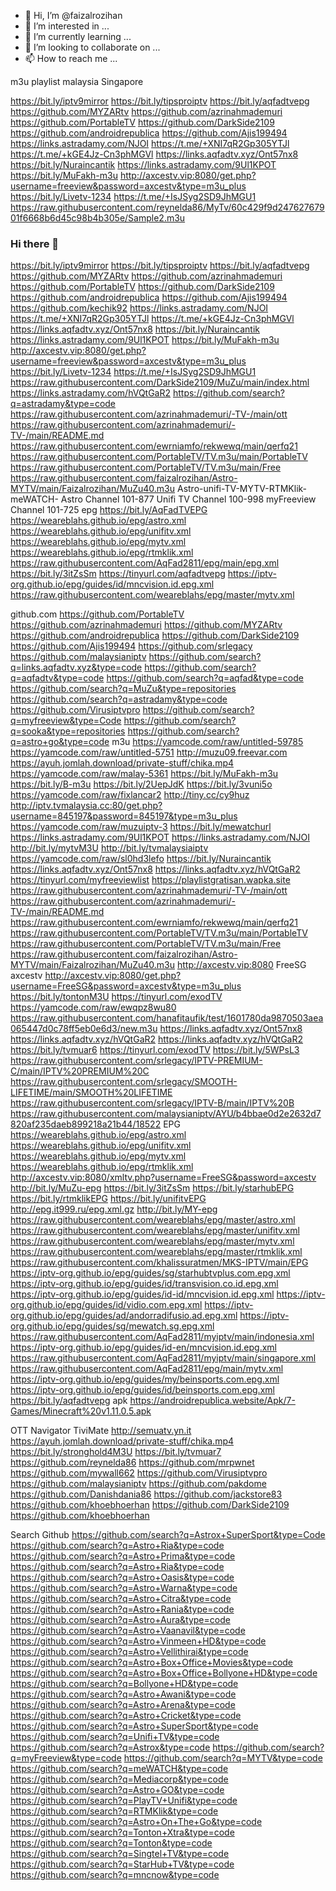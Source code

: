 - 👋 Hi, I’m @faizalrozihan
- 👀 I’m interested in ...
- 🌱 I’m currently learning ...
- 💞️ I’m looking to collaborate on ...
- 📫 How to reach me ...

<!---
faizalrozihan/faizalrozihan is a ✨ special ✨ repository because its `README.md` (this file) appears on your GitHub profile.
You can click the Preview link to take a look at your changes.
--->
m3u playlist malaysia Singapore 

https://bit.ly/iptv9mirror 
https://bit.ly/tipsproiptv
https://bit.ly/aqfadtvepg 
https://github.com/MYZARtv
https://github.com/azrinahmademuri
https://github.com/PortableTV
https://github.com/DarkSide2109
https://github.com/androidrepublica
https://github.com/Ajis199494
https://links.astradamy.com/NJOI
https://t.me/+XNI7qR2Gp305YTJl
https://t.me/+kGE4Jz-Cn3phMGVl
https://links.aqfadtv.xyz/Ont57nx8
https://bit.ly/Nuraincantik
https://links.astradamy.com/9Ul1KPOT
https://bit.ly/MuFakh-m3u
http://axcestv.vip:8080/get.php?username=freeview&password=axcestv&type=m3u_plus
https://bit.ly/Livetv-1234
https://t.me/+IsJSyg2SD9JhMGU1
https://raw.githubusercontent.com/reynelda86/MyTv/60c429f9d24762767901f6668b6d45c98b4b305e/Sample2.m3u

### Hi there 👋

<!--
**faizalrozihan/faizalrozihan** is a ✨ _special_ ✨ repository because its `README.md` (this file) appears on your GitHub profile.

Here are some ideas to get you started:

- 🔭 I’m currently working on ...
- 🌱 I’m currently learning ...
- 👯 I’m looking to collaborate on ...
- 🤔 I’m looking for help with ...
- 💬 Ask me about ...
- 📫 How to reach me: ...
- 😄 Pronouns: ...
- ⚡ Fun fact: ...
-->
https://bit.ly/iptv9mirror 
https://bit.ly/tipsproiptv
https://bit.ly/aqfadtvepg 
https://github.com/MYZARtv
https://github.com/azrinahmademuri
https://github.com/PortableTV
https://github.com/DarkSide2109
https://github.com/androidrepublica
https://github.com/Ajis199494
https://github.com/kechik92
https://links.astradamy.com/NJOI
https://t.me/+XNI7qR2Gp305YTJl
https://t.me/+kGE4Jz-Cn3phMGVl
https://links.aqfadtv.xyz/Ont57nx8
https://bit.ly/Nuraincantik
https://links.astradamy.com/9Ul1KPOT
https://bit.ly/MuFakh-m3u
http://axcestv.vip:8080/get.php?username=freeview&password=axcestv&type=m3u_plus
https://bit.ly/Livetv-1234
https://t.me/+IsJSyg2SD9JhMGU1
https://raw.githubusercontent.com/DarkSide2109/MuZu/main/index.html
https://links.astradamy.com/hVQtGaR2
https://github.com/search?q=astradamy&type=code
https://raw.githubusercontent.com/azrinahmademuri/-TV-/main/ott
https://raw.githubusercontent.com/azrinahmademuri/-TV-/main/README.md
https://raw.githubusercontent.com/ewrniamfo/rekwewq/main/qerfq21
https://raw.githubusercontent.com/PortableTV/TV.m3u/main/PortableTV
https://raw.githubusercontent.com/PortableTV/TV.m3u/main/Free
https://raw.githubusercontent.com/faizalrozihan/Astro-MYTV/main/Faizalrozihan/MuZu40.m3u
Astro-unifi-TV-MYTV-RTMKlik-meWATCH-
Astro Channel 101-877 Unifi TV Channel 100-998 myFreeview Channel 101-725
epg
https://bit.ly/AqFadTVEPG
https://weareblahs.github.io/epg/astro.xml 
https://weareblahs.github.io/epg/unifitv.xml
https://weareblahs.github.io/epg/mytv.xml
https://weareblahs.github.io/epg/rtmklik.xml
https://raw.githubusercontent.com/AqFad2811/epg/main/epg.xml
https://bit.ly/3itZsSm
https://tinyurl.com/aqfadtvepg
https://iptv-org.github.io/epg/guides/id/mncvision.id.epg.xml
https://raw.githubusercontent.com/weareblahs/epg/master/mytv.xml

github.com 
https://github.com/PortableTV
https://github.com/azrinahmademuri
https://github.com/MYZARtv
https://github.com/androidrepublica
https://github.com/DarkSide2109
https://github.com/Ajis199494
https://github.com/srlegacy
https://github.com/malaysianiptv
https://github.com/search?q=links.aqfadtv.xyz&type=code
https://github.com/search?q=aqfadtv&type=code
https://github.com/search?q=aqfad&type=code
https://github.com/search?q=MuZu&type=repositories
https://github.com/search?q=astradamy&type=code
https://github.com/Virusiptvpro
https://github.com/search?q=myfreeview&type=Code
https://github.com/search?q=sooka&type=repositories
https://github.com/search?q=astro+go&type=code
m3u
https://yamcode.com/raw/untitled-59785
https://yamcode.com/raw/untitled-5751
http://muzu09.freevar.com
https://ayuh.jomlah.download/private-stuff/chika.mp4
https://yamcode.com/raw/malay-5361
https://bit.ly/MuFakh-m3u
https://bit.ly/B-m3u
https://bit.ly/2UepJdK
https://bit.ly/3vuni5o
https://yamcode.com/raw/fixlancar2
http://tiny.cc/cy9huz
http://iptv.tvmalaysia.cc:80/get.php?username=845197&password=845197&type=m3u_plus
https://yamcode.com/raw/muzuiptv-3
https://bit.ly/mewatchurl
https://links.astradamy.com/9Ul1KPOT
https://links.astradamy.com/NJOI
http://bit.ly/mytvM3U
http://bit.ly/tvmalaysiaiptv
https://yamcode.com/raw/sl0hd3lefo
https://bit.ly/Nuraincantik
https://links.aqfadtv.xyz/Ont57nx8
https://links.aqfadtv.xyz/hVQtGaR2
https://tinyurl.com/myfreeviewlist
https://playlistgratisan.wapka.site
https://raw.githubusercontent.com/azrinahmademuri/-TV-/main/ott
https://raw.githubusercontent.com/azrinahmademuri/-TV-/main/README.md
https://raw.githubusercontent.com/ewrniamfo/rekwewq/main/qerfq21
https://raw.githubusercontent.com/PortableTV/TV.m3u/main/PortableTV
https://raw.githubusercontent.com/PortableTV/TV.m3u/main/Free
https://raw.githubusercontent.com/faizalrozihan/Astro-MYTV/main/Faizalrozihan/MuZu40.m3u
http://axcestv.vip:8080 FreeSG axcestv
http://axcestv.vip:8080/get.php?username=FreeSG&password=axcestv&type=m3u_plus
https://bit.ly/tontonM3U 
https://tinyurl.com/exodTV 
https://yamcode.com/raw/ewqpz8wu80 
https://raw.githubusercontent.com/hanafitaufik/test/1601780da9870503aea065447d0c78ff5eb0e6d3/new.m3u
https://links.aqfadtv.xyz/Ont57nx8
https://links.aqfadtv.xyz/hVQtGaR2
https://links.aqfadtv.xyz/hVQtGaR2
https://bit.ly/tvmuar6
https://tinyurl.com/exodTV
https://bit.ly/5WPsL3
https://raw.githubusercontent.com/srlegacy/IPTV-PREMIUM-C/main/IPTV%20PREMIUM%20C
https://raw.githubusercontent.com/srlegacy/SMOOTH-LIFETIME/main/SMOOTH%20LIFETIME
https://raw.githubusercontent.com/srlegacy/IPTV-B/main/IPTV%20B
https://raw.githubusercontent.com/malaysianiptv/AYU/b4bbae0d2e2632d7820af235daeb899218a21b44/18522
EPG
https://weareblahs.github.io/epg/astro.xml
https://weareblahs.github.io/epg/unifitv.xml
https://weareblahs.github.io/epg/mytv.xml
https://weareblahs.github.io/epg/rtmklik.xml
http://axcestv.vip:8080/xmltv.php?username=FreeSG&password=axcestv
http://bit.ly/MuZu-epg
https://bit.ly/3itZsSm
https://bit.ly/starhubEPG
https://bit.ly/rtmklikEPG
https://bit.ly/unifitvEPG
http://epg.it999.ru/epg.xml.gz
http://bit.ly/MY-epg
https://raw.githubusercontent.com/weareblahs/epg/master/astro.xml
https://raw.githubusercontent.com/weareblahs/epg/master/unifitv.xml
https://raw.githubusercontent.com/weareblahs/epg/master/mytv.xml
https://raw.githubusercontent.com/weareblahs/epg/master/rtmklik.xml
https://raw.githubusercontent.com/khalissuratmen/MKS-IPTV/main/EPG
https://iptv-org.github.io/epg/guides/sg/starhubtvplus.com.epg.xml
https://iptv-org.github.io/epg/guides/id/transvision.co.id.epg.xml
https://iptv-org.github.io/epg/guides/id-id/mncvision.id.epg.xml
https://iptv-org.github.io/epg/guides/id/vidio.com.epg.xml
https://iptv-org.github.io/epg/guides/ad/andorradifusio.ad.epg.xml
https://iptv-org.github.io/epg/guides/sg/mewatch.sg.epg.xml
https://raw.githubusercontent.com/AqFad2811/myiptv/main/indonesia.xml
https://iptv-org.github.io/epg/guides/id-en/mncvision.id.epg.xml
https://raw.githubusercontent.com/AqFad2811/myiptv/main/singapore.xml
https://raw.githubusercontent.com/AqFad2811/epg/main/mytv.xml
https://iptv-org.github.io/epg/guides/my/beinsports.com.epg.xml
https://iptv-org.github.io/epg/guides/id/beinsports.com.epg.xml
https://bit.ly/aqfadtvepg
apk
https://androidrepublica.website/Apk/7-Games/Minecraft%20v1.11.0.5.apk

OTT Navigator TiviMate 
http://semuatv.yn.it
https://ayuh.jomlah.download/private-stuff/chika.mp4
https://bit.ly/stronghold4M3U
https://bit.ly/tvmuar7
https://github.com/reynelda86
https://github.com/mrpwnet
https://github.com/mywall662
https://github.com/Virusiptvpro
https://github.com/malaysianiptv
https://github.com/pakdome
https://github.com/Danishdania86
https://github.com/jackstore83
https://github.com/khoebhoerhan
https://github.com/DarkSide2109
https://github.com/khoebhoerhan




Search Github
https://github.com/search?q=Astrox+SuperSport&type=Code
https://github.com/search?q=Astro+Ria&type=code
https://github.com/search?q=Astro+Prima&type=code
https://github.com/search?q=Astro+Ria&type=code
https://github.com/search?q=Astro+Oasis&type=code
https://github.com/search?q=Astro+Warna&type=code
https://github.com/search?q=Astro+Citra&type=code
https://github.com/search?q=Astro+Rania&type=code
https://github.com/search?q=Astro+Aura&type=code
https://github.com/search?q=Astro+Vaanavil&type=code
https://github.com/search?q=Astro+Vinmeen+HD&type=code
https://github.com/search?q=Astro+Vellithirai&type=code
https://github.com/search?q=Astro+Box+Office+Movies&type=code
https://github.com/search?q=Astro+Box+Office+Bollyone+HD&type=code
https://github.com/search?q=Bollyone+HD&type=code
https://github.com/search?q=Astro+Awani&type=code
https://github.com/search?q=Astro+Arena&type=code
https://github.com/search?q=Astro+Cricket&type=code
https://github.com/search?q=Astro+SuperSport&type=code
https://github.com/search?q=Unifi+TV&type=code
https://github.com/search?q=Astrox&type=code
https://github.com/search?q=myFreeview&type=code
https://github.com/search?q=MYTV&type=code
https://github.com/search?q=meWATCH&type=code
https://github.com/search?q=Mediacorp&type=code
https://github.com/search?q=Astro+GO&type=code
https://github.com/search?q=PlayTV+Unifi&type=code
https://github.com/search?q=RTMKlik&type=code
https://github.com/search?q=Astro+On+The+Go&type=code
https://github.com/search?q=Tonton+Xtra&type=code
https://github.com/search?q=Tonton&type=code
https://github.com/search?q=Singtel+TV&type=code
https://github.com/search?q=StarHub+TV&type=code
https://github.com/search?q=mncnow&type=code
